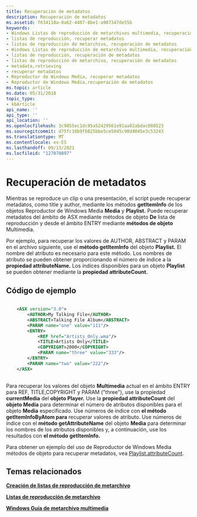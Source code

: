 ```yaml
---
title: Recuperación de metadatos
description: Recuperación de metadatos
ms.assetid: f634118a-0a62-4407-8be1-a907347de55b
keywords:
- Windows Listas de reproducción de metarchivos multimedia, recuperación de metadatos
- listas de reproducción, recuperar metadatos
- listas de reproducción de metarchivo, recuperación de metadatos
- Windows Listas de reproducción de metarchivo multimedia, recuperación de metadatos
- listas de reproducción, recuperación de metadatos
- listas de reproducción de metarchivo, recuperación de metadatos
- metadata,retrieving
- recuperar metadatos
- Reproductor de Windows Media, recuperar metadatos
- Reproductor de Windows Media,recuperación de metadatos
ms.topic: article
ms.date: 05/31/2018
topic_type:
- kbArticle
api_name: ''
api_type: ''
api_location: ''
ms.openlocfilehash: 3c9855ec1dc95a52429561e91aa82abdac088523
ms.sourcegitcommit: d75fc10b9f0825bbe5ce5045c90d4045e3c53243
ms.translationtype: MT
ms.contentlocale: es-ES
ms.lasthandoff: 09/13/2021
ms.locfileid: "127070897"
---
```

# <a name="retrieving-metadata"></a>Recuperación de metadatos

Mientras se reproduce un clip o una presentación, el script puede recuperar metadatos, como title y author, mediante los métodos **getItemInfo** de los objetos Reproductor de Windows Media **Media** y **Playlist.** Puede recuperar metadatos del ámbito de ASX mediante métodos de objeto **De** lista de reproducción y desde el ámbito ENTRY mediante **métodos de objeto** Multimedia.

Por ejemplo, para recuperar los valores de AUTHOR, ABSTRACT y PARAM en el archivo siguiente, use el **método getItemInfo** del objeto **Playlist.** El nombre del atributo es necesario para este método. Los nombres de atributo se pueden obtener proporcionando el número de índice a la **propiedad attributeName.** Los índices disponibles para un objeto **Playlist** se pueden obtener mediante la **propiedad attributeCount.**

## <a name="example-code"></a>Código de ejemplo


```XML

    <ASX version="3.0">
        <AUTHOR>My Talking File</AUTHOR>
        <ABSTRACT>Talking File Album</ABSTRACT>
        <PARAM name="one" value="111"/>
        <ENTRY>
            <REF href="Artists_Only.wma"/>
            <TITLE>Artists Only</TITLE>
            <COPYRIGHT>2000</COPYRIGHT>
            <PARAM name="three" value="333"/>
        </ENTRY>
        <PARAM name="two" value="222"/>
    </ASX>
    

```



Para recuperar los valores del objeto **Multimedia** actual en el ámbito ENTRY para REF, TITLE,COPYRIGHT y PARAM ("three"), use la propiedad **currentMedia** del **objeto Player.** Use la **propiedad attributeCount** del **objeto Media** para determinar el número de atributos disponibles para el objeto **Media** especificado. Use números de índice con **el método getItemInfoByAtom para** recuperar valores de atributo. Use números de índice con el **método getAttributeName** del objeto **Media** para determinar los nombres de los atributos disponibles y, a continuación, use los resultados con **el método getItemInfo.**

Para obtener un ejemplo del uso de Reproductor de Windows Media métodos de objeto para recuperar metadatos, vea [Playlist.attributeCount](playlist-attributecount.md).

## <a name="related-topics"></a>Temas relacionados

<dl> <dt>

[**Creación de listas de reproducción de metarchivo**](creating-metafile-playlists.md)
</dt> <dt>

[**Listas de reproducción de metarchivo**](metafile-playlists.md)
</dt> <dt>

[**Windows Guía de metarchivo multimedia**](windows-media-metafile-guide.md)
</dt> </dl>

 

 




